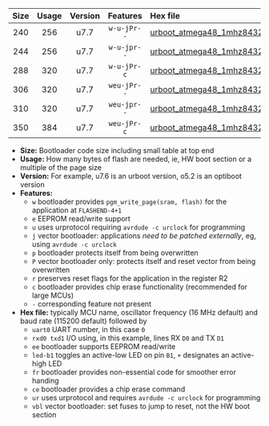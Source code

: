 |Size|Usage|Version|Features|Hex file|
|:-:|:-:|:-:|:-:|:--|
|240|256|u7.7|`w-u-jPr--`|[urboot_atmega48_1mhz8432_230400bps_uart0_rxd0_txd1_led+b5_ur_vbl.hex](https://raw.githubusercontent.com/stefanrueger/urboot.hex/main/cores/minicore/atmega48/fcpu_1mhz8432/230400_bps/urboot_atmega48_1mhz8432_230400bps_uart0_rxd0_txd1_led+b5_ur_vbl.hex)|
|244|256|u7.7|`w-u-jpr--`|[urboot_atmega48_1mhz8432_230400bps_uart0_rxd0_txd1_led+b5_fr_ur_vbl.hex](https://raw.githubusercontent.com/stefanrueger/urboot.hex/main/cores/minicore/atmega48/fcpu_1mhz8432/230400_bps/urboot_atmega48_1mhz8432_230400bps_uart0_rxd0_txd1_led+b5_fr_ur_vbl.hex)|
|288|320|u7.7|`w-u-jPr-c`|[urboot_atmega48_1mhz8432_230400bps_uart0_rxd0_txd1_led+b5_fr_ce_ur_vbl.hex](https://raw.githubusercontent.com/stefanrueger/urboot.hex/main/cores/minicore/atmega48/fcpu_1mhz8432/230400_bps/urboot_atmega48_1mhz8432_230400bps_uart0_rxd0_txd1_led+b5_fr_ce_ur_vbl.hex)|
|306|320|u7.7|`weu-jPr--`|[urboot_atmega48_1mhz8432_230400bps_uart0_rxd0_txd1_ee_led+b5_ur_vbl.hex](https://raw.githubusercontent.com/stefanrueger/urboot.hex/main/cores/minicore/atmega48/fcpu_1mhz8432/230400_bps/urboot_atmega48_1mhz8432_230400bps_uart0_rxd0_txd1_ee_led+b5_ur_vbl.hex)|
|310|320|u7.7|`weu-jpr--`|[urboot_atmega48_1mhz8432_230400bps_uart0_rxd0_txd1_ee_led+b5_fr_ur_vbl.hex](https://raw.githubusercontent.com/stefanrueger/urboot.hex/main/cores/minicore/atmega48/fcpu_1mhz8432/230400_bps/urboot_atmega48_1mhz8432_230400bps_uart0_rxd0_txd1_ee_led+b5_fr_ur_vbl.hex)|
|350|384|u7.7|`weu-jPr-c`|[urboot_atmega48_1mhz8432_230400bps_uart0_rxd0_txd1_ee_led+b5_fr_ce_ur_vbl.hex](https://raw.githubusercontent.com/stefanrueger/urboot.hex/main/cores/minicore/atmega48/fcpu_1mhz8432/230400_bps/urboot_atmega48_1mhz8432_230400bps_uart0_rxd0_txd1_ee_led+b5_fr_ce_ur_vbl.hex)|

- **Size:** Bootloader code size including small table at top end
- **Usage:** How many bytes of flash are needed, ie, HW boot section or a multiple of the page size
- **Version:** For example, u7.6 is an urboot version, o5.2 is an optiboot version
- **Features:**
  + `w` bootloader provides `pgm_write_page(sram, flash)` for the application at `FLASHEND-4+1`
  + `e` EEPROM read/write support
  + `u` uses urprotocol requiring `avrdude -c urclock` for programming
  + `j` vector bootloader: applications *need to be patched externally*, eg, using `avrdude -c urclock`
  + `p` bootloader protects itself from being overwritten
  + `P` vector bootloader only: protects itself and reset vector from being overwritten
  + `r` preserves reset flags for the application in the register R2
  + `c` bootloader provides chip erase functionality (recommended for large MCUs)
  + `-` corresponding feature not present
- **Hex file:** typically MCU name, oscillator frequency (16 MHz default) and baud rate (115200 default) followed by
  + `uart0` UART number, in this case `0`
  + `rxd0 txd1` I/O using, in this example, lines RX `D0` and TX `D1`
  + `ee` bootloader supports EEPROM read/write
  + `led-b1` toggles an active-low LED on pin `B1`, `+` designates an active-high LED
  + `fr` bootloader provides non-essential code for smoother error handing
  + `ce` bootloader provides a chip erase command
  + `ur` uses urprotocol and requires `avrdude -c urclock` for programming
  + `vbl` vector bootloader: set fuses to jump to reset, not the HW boot section
